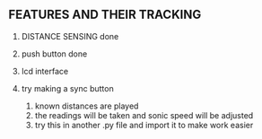 ## FEATURES AND THEIR TRACKING

1. DISTANCE SENSING
    done

2. push button
    done 

3. lcd interface
    

4. try making a sync button 
    1. known distances are played
    2. the readings will be taken and sonic speed will be adjusted
    3. try this in another .py file and import it to make work easier
    